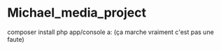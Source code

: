 # Michael_media_project

composer install
php app/console a: (ça marche vraiment c'est pas une faute)
